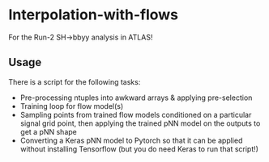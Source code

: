 # Interpolation-with-flows
For the Run-2 SH->bbyy analysis in ATLAS!

## Usage
There is a script for the following tasks:
- Pre-processing ntuples into awkward arrays & applying pre-selection
- Training loop for flow model(s)
- Sampling points from trained flow models conditioned on a particular signal grid point, then applying the trained pNN model on the outputs to get a pNN shape
- Converting a Keras pNN model to Pytorch so that it can be applied without installing Tensorflow (but you do need Keras to run that script!)